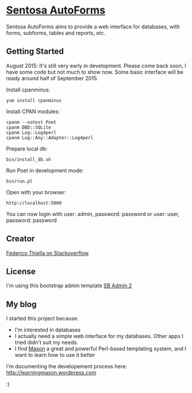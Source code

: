 # [Sentosa AutoForms](http://learningmason.wordpress.com/)

Sentosa AutoForms aims to provide a web interface for databases, with forms, subforms, tables and reports, etc.

## Getting Started

August 2015: It's still very early in development. Please come back soon, I have some code but not much to show now. Some basic interface will be ready around half of September 2015.

Install cpanminus:

    yum install cpanminus

Install CPAN modules:

    cpanm --notest Poet
    cpanm DBD::SQLite
    cpanm Log::Log4perl
    cpanm Log::Any::Adapter::Log4perl

Prepare local db:

    bin/install_db.sh

Run Poet in development mode:

    bin/run.pl

Open with your browser:

    http://localhost:5000

You can now login with user: admin, password: password or user: user, password: password

## Creator

[Federico Thiella on Stackoverflow](http://stackoverflow.com/users/833073/fthiella)

## License

I'm using this bootstrap admin template [SB Admin 2](http://startbootstrap.com/template-overviews/sb-admin-2/)

## My blog

I started this project because:

* I'm interested in databases
* I actually need a simple web interface for my databases. Other apps I tried didn't suit my needs.
* I find [Mason](http://www.masonhq.com) a great and powerful Perl-based templating system, and I want to learn how to use it better

I'm documenting the developement process here:
http://learningmason.wordpress.com

:)
